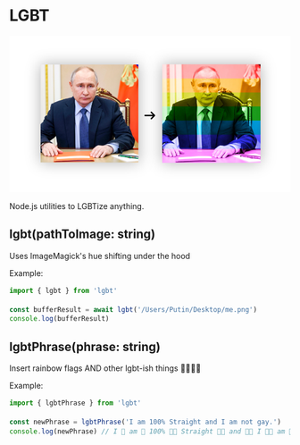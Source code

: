 # LGBT

![Putin](./putin.png)

Node.js utilities to LGBTize anything.

## lgbt(pathToImage: string)

Uses ImageMagick's hue shifting under the hood

Example:
```ts
import { lgbt } from 'lgbt'

const bufferResult = await lgbt('/Users/Putin/Desktop/me.png')
console.log(bufferResult)
```

## lgbtPhrase(phrase: string)

Insert rainbow flags AND other lgbt-ish things 💅🏼🏳️‍🌈 

Example:
```ts
import { lgbtPhrase } from 'lgbt'

const newPhrase = lgbtPhrase('I am 100% Straight and I am not gay.')
console.log(newPhrase) // I 🌈 am 🌈 100% 💅🏼 Straight 🏳️‍🌈 and 🏳️‍⚧️ I 🏳️‍⚧️ am 💅🏼 not 🌈 gay. 💅🏼
```